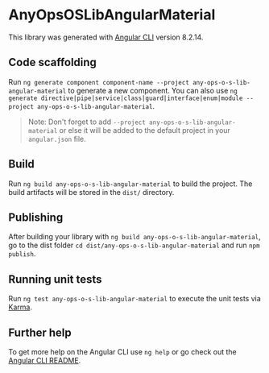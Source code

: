 # AnyOpsOSLibAngularMaterial

This library was generated with [Angular CLI](https://github.com/angular/angular-cli) version 8.2.14.

## Code scaffolding

Run `ng generate component component-name --project any-ops-o-s-lib-angular-material` to generate a new component. You can also use `ng generate directive|pipe|service|class|guard|interface|enum|module --project any-ops-o-s-lib-angular-material`.
> Note: Don't forget to add `--project any-ops-o-s-lib-angular-material` or else it will be added to the default project in your `angular.json` file. 

## Build

Run `ng build any-ops-o-s-lib-angular-material` to build the project. The build artifacts will be stored in the `dist/` directory.

## Publishing

After building your library with `ng build any-ops-o-s-lib-angular-material`, go to the dist folder `cd dist/any-ops-o-s-lib-angular-material` and run `npm publish`.

## Running unit tests

Run `ng test any-ops-o-s-lib-angular-material` to execute the unit tests via [Karma](https://karma-runner.github.io).

## Further help

To get more help on the Angular CLI use `ng help` or go check out the [Angular CLI README](https://github.com/angular/angular-cli/blob/master/README.md).
